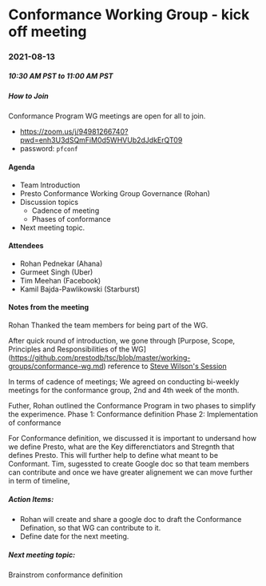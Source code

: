 # Conformance Working Group - kick off meeting

### 2021-08-13
##### 10:30 AM PST to 11:00 AM PST

##### How to Join

Conformance Program WG meetings are open for all to join.

* https://zoom.us/j/94981266740?pwd=enh3U3dSQmFiM0d5WHVUb2dJdkErQT09
* password: `pfconf`

#### Agenda
* Team Introduction
* Presto Conformance Working Group Governance (Rohan)
* Discussion topics
    * Cadence of meeting
    * Phases of conformance
* Next meeting topic.


#### Attendees 
* Rohan Pednekar (Ahana)
* Gurmeet Singh (Uber)
* Tim Meehan (Facebook)
* Kamil Bajda-Pawlikowski (Starburst)

#### Notes from the meeting

Rohan Thanked the team members for being part of the WG. 

After quick round of introduction, we gone through [Purpose, Scope, Principles and Responsibilities of the WG] (https://github.com/prestodb/tsc/blob/master/working-groups/conformance-wg.md)
reference to [Steve Wilson's Session](https://www.youtube.com/watch?v=UELBuyRvm5Q)

In terms of cadence of meetings; We agreed on conducting bi-weekly meetings for the conformance group, 2nd and 4th week of the month.

Futher, Rohan outlined the Conformance Program in two phases to simplify the experimence. 
Phase 1: Conformance definition
Phase 2: Implementation of conformance

For Conformance definition, we discussed it is important to undersand how we define Presto, what are the Key differenctiators and Stregnth that defines Presto. This will further help to define what meant to be Conformant.
Tim, sugessted to create Google doc so that team members can contribute and once we have greater alignement we can move further in term of timeline, 

##### Action Items:
* Rohan will create and share a google doc to draft the Conformance Defination, so that WG can contribute to it.
* Define date for the next meeting.

##### Next meeting topic:
Brainstrom conformance definition






